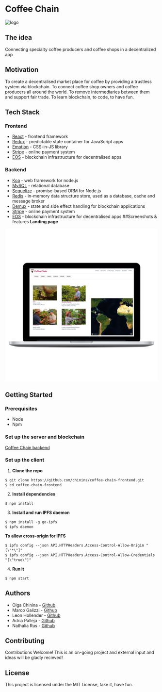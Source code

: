 # Coffee Chain

![logo](https://ipfs.io/ipfs/QmcwYyWtuS95mcXSkXeWXV5ToBqA5pP3xG15yVsGcUEGh8)

## The idea
Connecting specialty coffee producers and coffee shops in a decentralized app
## Motivation
To create a decentralised market place for coffee by providing a trustless system via blockchain.
To connect coffee shop owners and coffee producers all around the world. To remove intermediaries between them and support fair trade.
To learn blockchain, to code, to have fun.
## Tech Stack
### Frontend
- [React](https://reactjs.org/) - frontend framework
- [Redux](https://redux.js.org/) - predictable state container for JavaScript apps
- [Emotion](https://emotion.sh/) - CSS-in-JS library
- [Stripe](https://stripe.com/es) - online payment system
- [EOS](https://eos.io/) - blockchain infrastructure for decentralised apps
### Backend
- [Koa](https://koajs.com/) - web framework for node.js
- [MySQL](https://www.mysql.com/) - relational database
- [Sequelize](http://docs.sequelizejs.com/) -  promise-based ORM for Node.js
- [Redis](https://redis.io/) - in-memory data structure store, used as a database, cache and message broker
- [Demux](https://github.com/EOSIO/demux-js) - state and side effect handling for blockchain applications
- [Stripe](https://stripe.com/es) - online payment system
- [EOS](https://eos.io/) - blockchain infrastructure for decentralised apps
##Screenshots & features
**Landing page**

<img src="./src/assets/screenshots/landing-page.png"/>

## Getting Started
### Prerequisites
- Node
- Npm
### Set up the server and blockchain
[Coffee Chain backend](https://github.com/chinins/coffee-blockchain-backend)
### Set up the client
1. **Clone the repo**
```
$ git clone https://github.com/chinins/coffee-chain-frontend.git
$ cd coffee-chain-frontend
```
2. **Install dependencies**
```
$ npm install
```
3. **Install and run IPFS daemon**
```
$ npm install -g go-ipfs
$ ipfs daemon
```
**To allow cross-origin for IPFS**
```
$ ipfs config --json API.HTTPHeaders.Access-Control-Allow-Origin "[\"*\"]"
$ ipfs config --json API.HTTPHeaders.Access-Control-Allow-Credentials "[\"true\"]"
```
4. **Run it**
```
$ npm start
```
## Authors
- Olga Chinina - [Github](https://github.com/chinins)
- Marco Galizzi - [Github](https://github.com/Tezenn)
- Leon Hollender - [Github](https://github.com/leonhfr)
- Adria Palleja - [Github](https://github.com/adriapalleja)
- Nathalia Rus - [Github](https://github.com/nathaliarus)

## Contributing
Contributions Welcome!
This is an on-going project and external input and ideas will be gladly recieved!
## License
This project is licensed under the MIT License, take it, have fun.
